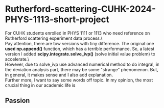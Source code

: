 # Rutherford-scattering-CUHK-2024-PHYS-1113-short-project
For CUHK students enrolled in PHYS 1111 or 1113 who need reference on Rutherford scattering experiment data process.\ \
Pay attention, there are tow versions with tiny difference. The original one **used np.append()** function, which has a terrible performance. So, a latest version I added **scipy.integrate.solve_ivp()** (solve initial value problem) to accelerate.\ \
However, due to solve_ivp use advanced numerical method to do integral, in the deviation analysis part, there may be some "strange" phenomenon. But, in general, it makes sense and I also add explanation.\
Further more, I want to say some words off topic. In my opinion, the most crucial thing in our academic life is 
## Passion
